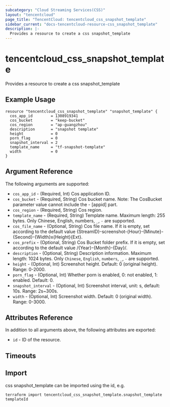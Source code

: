 ```yaml
---
subcategory: "Cloud Streaming Services(CSS)"
layout: "tencentcloud"
page_title: "TencentCloud: tencentcloud_css_snapshot_template"
sidebar_current: "docs-tencentcloud-resource-css_snapshot_template"
description: |-
  Provides a resource to create a css snapshot_template
---
```


# tencentcloud_css_snapshot_template

Provides a resource to create a css snapshot_template

## Example Usage

```hcl
resource "tencentcloud_css_snapshot_template" "snapshot_template" {
  cos_app_id        = 1308919341
  cos_bucket        = "keep-bucket"
  cos_region        = "ap-guangzhou"
  description       = "snapshot template"
  height            = 0
  porn_flag         = 0
  snapshot_interval = 2
  template_name     = "tf-snapshot-template"
  width             = 0
}
```

## Argument Reference

The following arguments are supported:

* `cos_app_id` - (Required, Int) Cos application ID.
* `cos_bucket` - (Required, String) Cos bucket name. Note: The CosBucket parameter value cannot include the - [appid] part.
* `cos_region` - (Required, String) Cos region.
* `template_name` - (Required, String) Template name. Maximum length: 255 bytes. Only Chinese, English, numbers, `_`, `-` are supported.
* `cos_file_name` - (Optional, String) Cos file name. If it is empty, set according to the default value {StreamID}-screenshot-{Hour}-{Minute}-{Second}-{Width}x{Height}{Ext}.
* `cos_prefix` - (Optional, String) Cos Bucket folder prefix. If it is empty, set according to the default value /{Year}-{Month}-{Day}/.
* `description` - (Optional, String) Description information. Maximum length: 1024 bytes. Only `Chinese`, `English`, `numbers`, `_`, `-` are supported.
* `height` - (Optional, Int) Screenshot height. Default: 0 (original height). Range: 0-2000.
* `porn_flag` - (Optional, Int) Whether porn is enabled, 0: not enabled, 1: enabled. Default: 0.
* `snapshot_interval` - (Optional, Int) Screenshot interval, unit: s, default: 10s. Range: 2s~300s.
* `width` - (Optional, Int) Screenshot width. Default: 0 (original width). Range: 0-3000.

## Attributes Reference

In addition to all arguments above, the following attributes are exported:

* `id` - ID of the resource.



## Timeouts

<no value>


## Import

css snapshot_template can be imported using the id, e.g.

```
terraform import tencentcloud_css_snapshot_template.snapshot_template templateId
```

